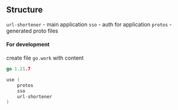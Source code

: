 ## Structure

`url-shortener` - main application
`sso` - auth for application
`protos` - generated proto files


#### For development

create file `go.work` with content

```go
go 1.21.7

use (
	protos
	sso
	url-shortener
)
```
